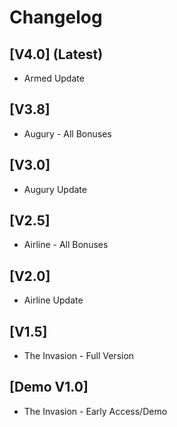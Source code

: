 # Changelog

## **[V4.0] (Latest)**
* Armed Update

## **[V3.8]**
* Augury - All Bonuses

## **[V3.0]**
* Augury Update

## **[V2.5]**
* Airline - All Bonuses

## **[V2.0]**
* Airline Update

## **[V1.5]**
* The Invasion - Full Version

## **[Demo V1.0]**
* The Invasion - Early Access/Demo
